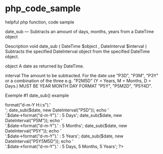 # php_code_sample
helpful php function, code sample 

date_sub — Subtracts an amount of days, months, years from a DateTime object

Description
void date_sub ( DateTime $object , DateInterval $interval )
Subtracts the specified DateInterval object from the specified DateTime object.

object
A date as returned by DateTime.

interval
The amount to be subtracted. For the date use "P3D", "P3M", "P3Y" or a combination of the three e.g. "P2M5D" (Y = Years, M = Months, D = Days.) MUST BE YEAR MONTH DAY FORMAT "P5Y", "P5M2D", "P5Y4D". 

Exemple #1 date_sub() example

<?php

$date = new DateTime("18-July-2008 16:30:30");
echo $date->format("d-m-Y H:i:s").'<br />';

date_sub($date, new DateInterval("P5D"));
echo '<br />'.$date->format("d-m-Y").' : 5 Days';

date_sub($date, new DateInterval("P5M"));
echo '<br />'.$date->format("d-m-Y").' : 5 Months';

date_sub($date, new DateInterval("P5Y"));
echo '<br />'.$date->format("d-m-Y").' : 5 Years';

date_sub($date, new DateInterval("P5Y5M5D"));
echo '<br />'.$date->format("d-m-Y").' : 5 Days, 5 Months, 5 Years';

?>
